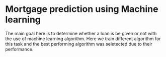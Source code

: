 # Mortgage prediction using Machine learning
 The main goal here is to determine whether a loan is be given or not with the use of machine learning algorithm. Here we train different algorithm for this task and the best performing algorithm was seletected due to their performance.
